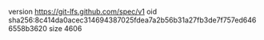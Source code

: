 version https://git-lfs.github.com/spec/v1
oid sha256:8c414da0acec314694387025fdea7a2b56b31a27fb3de7f757ed6466558b3620
size 4606
